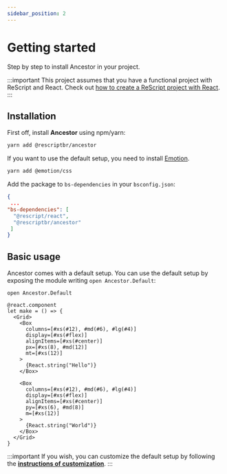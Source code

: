 ```yaml
---
sidebar_position: 2
---
```


# Getting started

Step by step to install Ancestor in your project.

:::important
This project assumes that you have a functional project with ReScript and React. Check out [how to create a ReScript project with React](https://rescript-lang.org/docs/react/latest/installation).
:::

## Installation

First off, install **Ancestor** using npm/yarn:

```sh title="Terminal"
yarn add @rescriptbr/ancestor
```

If you want to use the default setup, you need to install [Emotion](https://emotion.sh).

```sh title="Terminal"
yarn add @emotion/css
```

Add the package to `bs-dependencies` in your `bsconfig.json`:

```json title="bsconfig.json"
{
 ...
"bs-dependencies": [
  "@rescript/react",
  "@rescriptbr/ancestor"
 ]
}

```

## Basic usage

Ancestor comes with a default setup. You can use the default setup by exposing the module writing `open Ancestor.Default`:

```rescript title="App.res"
open Ancestor.Default

@react.component
let make = () => {
  <Grid>
    <Box
      columns=[#xs(#12), #md(#6), #lg(#4)]
      display=[#xs(#flex)]
      alignItems=[#xs(#center)]
      px=[#xs(8), #md(12)]
      mt=[#xs(12)]
    >
      {React.string("Hello")}
    </Box>

    <Box
      columns=[#xs(#12), #md(#6), #lg(#4)]
      display=[#xs(#flex)]
      alignItems=[#xs(#center)]
      py=[#xs(6), #md(8)]
      m=[#xs(12)]
    >
      {React.string("World")}
    </Box>
  </Grid>
}
```

:::important
If you wish, you can customize the default setup by following the **[instructions of customization](/docs/customization)**.
:::

